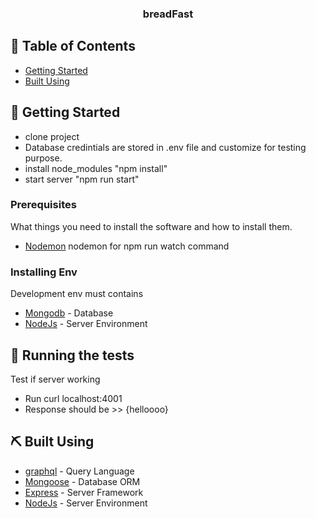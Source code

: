 <h3 align="center">
<b>breadFast</b></h3>

## 📝 Table of Contents

<!-- - [About](#about) -->
- [Getting Started](#getting_started)
- [Built Using](#built_using)

## 🏁 Getting Started <a name = "getting_started"></a>

 - clone project
 - Database credintials are stored in .env file and customize for testing purpose.
 - install node_modules "npm install"
 - start server "npm run start"


### Prerequisites

What things you need to install the software and how to install them.


- [Nodemon](https://nodemon.io/) nodemon for npm run watch command


### Installing Env
Development env must contains 
- [Mongodb](https://www.mongodb.com/) - Database
- [NodeJs](https://nodejs.org/en/) - Server Environment



## 🔧 Running the tests <a name = "tests"></a>

Test if server working
  - Run  curl localhost:4001
  - Response should be >> {helloooo}


## ⛏️ Built Using <a name = "built_using"></a>

- [graphql](https://www.mysql.com/) - Query Language
- [Mongoose](http://knexjs.org/) - Database ORM
- [Express](https://expressjs.com/) - Server Framework
- [NodeJs](https://nodejs.org/en/) - Server Environment
